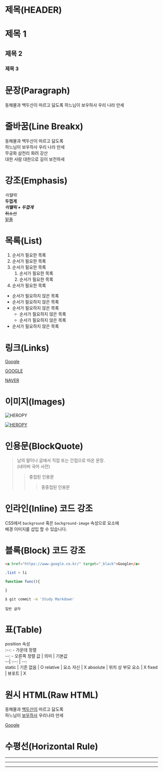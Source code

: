 # 제목(HEADER)

# 제목 1
## 제목 2
### 제목 3


# 문장(Paragraph)
동해물과 백두산이 마르고 닳도록 
하느님이 보우하사 우리 나라 만세

# 줄바꿈(Line Breakx)
동해물과 백두산이 마르고 닳도록  
하느님이 보우하사 우리 나라 만세  
무궁화 삼천리  화려  강산  
대한 사람 대한으로 길이 보전하세

# 강조(Emphasis)

_이텔릭_  
**두껍게**  
**_이텔릭 + 두껍게_**  
~~취소선~~  
<u>밑줄</u>

# 목록(List)

1. 순서가 필요한 목록  
1. 순서가 필요한 목록  
1. 순서가 필요한 목록
    1. 순서가 필요한 목록     
    1. 순서가 필요한 목록       
1. 순서가 필요한 목록

- 순서가 필요하지 않은 목록
- 순서가 필요하지 않은 목록
- 순서가 필요하지 않은 목록
    - 순서가 필요하지 않은 목록
    - 순서가 필요하지 않은 목록
- 순서가 필요하지 않은 목록

# 링크(Links)
 <a href="https://google.com">Google</a>     

[GOOGLE](https://google.com)    
  
[NAVER](https://naver.com "NAVER 로 이동!")


# 이미지(Images)

![HEROPY](https://s.pstatic.net/static/www/mobile/edit/2021/0709/cropImg_196x196_67754516950658984.jpeg)

[![HEROPY](https://s.pstatic.net/static/www/mobile/edit/2021/0709/cropImg_196x196_67754516950658984.jpeg)
](https://naver.com )


# 인용문(BlockQuote)

>남의 말이나 글에서 직접 또는 간접으로 따온 문장.  
>(네이버 국어 사전)
>>중첩된 인용문
>>>중중첩된 인용문

# 인라인(Inline) 코드 강조

CSS에서 `background` 혹은 `background-image` 속성으로 요소에  
배경 이미지를 삽입 할 수 있습니다.

# 블록(Block)  코드 강조

```html
<a href="https://www.google.co.kr/" target="_black">Google</a>
```

```css
.list > li
```

```javascript
function func(){

}
```

```bash
$ git commit -m 'Study Markdown'
```

```plaintex
일반 글자
```

# 표(Table)
position 속성  
:--: - 가운데 정렬  
--: - 오른쪽 정렬
값 | 의미 | 기본값  
--| :--: | --:  
static | 기준 없음 | O
relative  | 요소 자신 | X
absolute  | 위치 상 부모 요소   | X
fixed  | 뷰포트  | X

# 원시 HTML(Raw HTML)
동해물과 <u>백두산이</u> 마르고 닳도록<br/>
하느님이 <span style="text-decoration : underline;">보우하사</span> 우리나라 만세

<a href="https://www.google.co.kr/" target="_black">Google</a>

# 수평선(Horizontal Rule)

---

***
___
